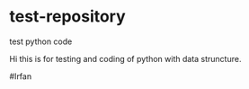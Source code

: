 # test-repository
test python code

Hi this is for testing and coding of python with data struncture.

#Irfan